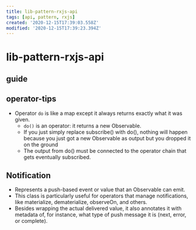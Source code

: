 ```yaml
---
title: lib-pattern-rxjs-api
tags: [api, pattern, rxjs]
created: '2020-12-15T17:39:03.558Z'
modified: '2020-12-15T17:39:23.394Z'
---
```


# lib-pattern-rxjs-api

## guide

## operator-tips

- Operator `do` is like a map except it always returns exactly what it was given. 
  - `do()` is an operator: it returns a new Observable.
  - If you just simply replace subscribe() with do(), nothing will happen because you just got a new Observable as output but you dropped it on the ground
  - The output from do() must be connected to the operator chain that gets eventually subscribed.

## Notification

- Represents a push-based event or value that an Observable can emit.
- This class is particularly useful for operators that manage notifications, like materialize, dematerialize, observeOn, and others. 
- Besides wrapping the actual delivered value, it also annotates it with metadata of, for instance, what type of push message it is (next, error, or complete).
